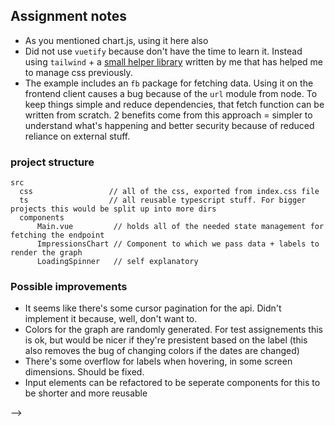 ## Assignment notes

- As you mentioned chart.js, using it here also
- Did not use `vuetify` because don't have the time to learn it. Instead using `tailwind` + a [small helper library](https://github.com/tompston/css-helpers) written by me that has helped me to manage css previously.
- The example includes an `fb` package for fetching data. Using it on the frontend client causes a bug because of the `url` module from node. To keep things simple and reduce dependencies, that fetch function can be written from scratch. 2 benefits come from this approach = simpler to understand what's happening and better security because of reduced reliance on external stuff.

### project structure

```
src
  css                 // all of the css, exported from index.css file
  ts                  // all reusable typescript stuff. For bigger projects this would be split up into more dirs
  components
      Main.vue         // holds all of the needed state management for fetching the endpoint
      ImpressionsChart // Component to which we pass data + labels to render the graph
      LoadingSpinner   // self explanatory
```

### Possible improvements

- It seems like there's some cursor pagination for the api. Didn't implement it because, well, don't want to.
- Colors for the graph are randomly generated. For test assignements this is ok, but would be nicer if they're presistent based on the label (this also removes the bug of changing colors if the dates are changed)
- There's some overflow for labels when hovering, in some screen dimensions. Should be fixed.
- Input elements can be refactored to be seperate components for this to be shorter and more reusable

<!--

<script setup lang="ts">
import { ref } from 'vue'
</script>

<template></template>

<style>
</style>

<div class="flex-center">
    <div class="max-width-1">content</div>
</div>



## debug grid
  <!-- <div class="font-mono fs-10 fixed bg-gray-800 text-white p-3 right-0 bottom-0 m-4">
    <div>start_date :: {{ start_date }}</div>
    <div>start_date_is_valid :: {{ dateIsValid(start_date) }}</div>
    <div>end_date :: {{ end_date }}</div>
    <div>end_date_is_valid :: {{ dateIsValid(end_date) }}</div>
    <div>dates_are_valid :: {{ startDateAndEndDatesAreValid(start_date, end_date) }}</div>
  </div> -->

-->

